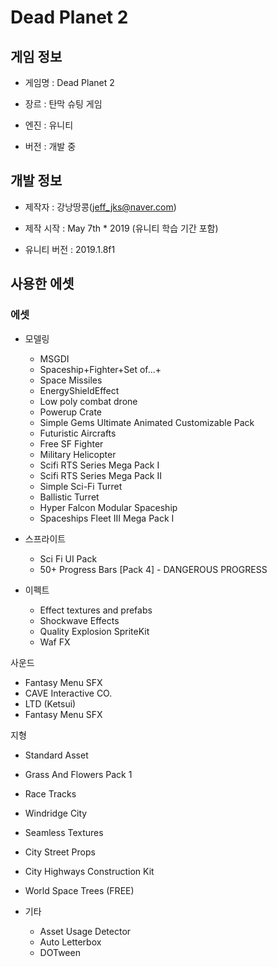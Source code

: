 # Dead Planet 2

## 게임 정보

* 게임명 : Dead Planet 2

* 장르 : 탄막 슈팅 게임

* 엔진 : 유니티

* 버전 : 개발 중


## 개발 정보

* 제작자 : 강낭땅콩(jeff_jks@naver.com)

* 제작 시작 : May 7th   * 2019 (유니티 학습 기간 포함)

* 유니티 버전 : 2019.1.8f1


## 사용한 에셋

### 에셋

* 모델링
   * MSGDI
   * Spaceship+Fighter+Set of...+
   * Space Missiles
   * EnergyShieldEffect
   * Low poly combat drone
   * Powerup Crate
   * Simple Gems Ultimate Animated Customizable Pack
   * Futuristic Aircrafts
   * Free SF Fighter
   * Military Helicopter
   * Scifi RTS Series Mega Pack I
   * Scifi RTS Series Mega Pack II
   * Simple Sci-Fi Turret
   * Ballistic Turret
   * Hyper Falcon Modular Spaceship
   * Spaceships Fleet III Mega Pack I

* 스프라이트
   * Sci Fi UI Pack
   * 50+ Progress Bars [Pack 4] - DANGEROUS PROGRESS

* 이펙트
   * Effect textures and prefabs
   * Shockwave Effects
   * Quality Explosion SpriteKit
   * Waf FX

사운드
   * Fantasy Menu SFX
   * CAVE Interactive CO.
   * LTD (Ketsui)
   * Fantasy Menu SFX

지형
   * Standard Asset
   * Grass And Flowers Pack 1
   * Race Tracks
   * Windridge City
   * Seamless Textures
   * City Street Props
   * City Highways Construction Kit
   * World Space Trees (FREE)

* 기타
   * Asset Usage Detector
   * Auto Letterbox
   * DOTween

